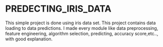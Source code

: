 # PREDECTING_IRIS_DATA
This simple project is done using  iris data set. This project contains data loading to data predictions. I made every module like data preprocessing, feature engineering, algorithm selection, predicting, accuracy score,etc.., with good explanation. 
